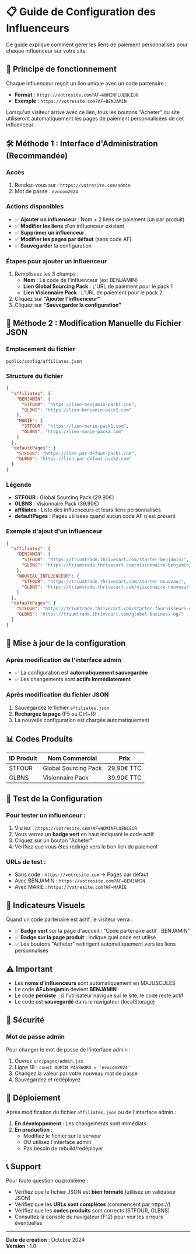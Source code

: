 # 📋 Guide de Configuration des Influenceurs

Ce guide explique comment gérer les liens de paiement personnalisés pour chaque influenceur sur votre site.

## 🎯 Principe de fonctionnement

Chaque influenceur reçoit un lien unique avec un code partenaire :
- **Format** : `https://votresite.com?AF=NOMINFLUENCEUR`
- **Exemple** : `https://votresite.com?AF=BENJAMIN`

Lorsqu'un visiteur arrive avec ce lien, tous les boutons "Acheter" du site utiliseront automatiquement les pages de paiement personnalisées de cet influenceur.

## 🛠️ Méthode 1 : Interface d'Administration (Recommandée)

### Accès
1. Rendez-vous sur : `https://votresite.com/admin`
2. Mot de passe : `evocom2024`

### Actions disponibles
- ✅ **Ajouter un influenceur** : Nom + 2 liens de paiement (un par produit)
- ✅ **Modifier les liens** d'un influenceur existant
- ✅ **Supprimer un influenceur**
- ✅ **Modifier les pages par défaut** (sans code AF)
- ✅ **Sauvegarder** la configuration

### Étapes pour ajouter un influenceur
1. Remplissez les 3 champs :
   - **Nom** : Le code de l'influenceur (ex: BENJAMIN)
   - **Lien Global Sourcing Pack** : L'URL de paiement pour le pack 1
   - **Lien Visionnaire Pack** : L'URL de paiement pour le pack 2
2. Cliquez sur **"Ajouter l'influenceur"**
3. Cliquez sur **"Sauvegarder la configuration"**

## 📁 Méthode 2 : Modification Manuelle du Fichier JSON

### Emplacement du fichier
```
public/config/affiliates.json
```

### Structure du fichier

```json
{
  "affiliates": {
    "BENJAMIN": {
      "STFOUR": "https://lien-benjamin-pack1.com",
      "GLBNS": "https://lien-benjamin-pack2.com"
    },
    "MARIE": {
      "STFOUR": "https://lien-marie-pack1.com",
      "GLBNS": "https://lien-marie-pack2.com"
    }
  },
  "defaultPages": {
    "STFOUR": "https://lien-par-defaut-pack1.com",
    "GLBNS": "https://lien-par-defaut-pack2.com"
  }
}
```

### Légende
- **STFOUR** : Global Sourcing Pack (29.90€)
- **GLBNS** : Visionnaire Pack (39.90€)
- **affiliates** : Liste des influenceurs et leurs liens personnalisés
- **defaultPages** : Pages utilisées quand aucun code AF n'est présent

### Exemple d'ajout d'un influenceur

```json
{
  "affiliates": {
    "BENJAMIN": {
      "STFOUR": "https://triumtrade.thrivecart.com/starter-benjamin/",
      "GLBNS": "https://triumtrade.thrivecart.com/visionnaire-benjamin/"
    },
    "NOUVEAU_INFLUENCEUR": {
      "STFOUR": "https://triumtrade.thrivecart.com/starter-nouveau/",
      "GLBNS": "https://triumtrade.thrivecart.com/visionnaire-nouveau/"
    }
  },
  "defaultPages": {
    "STFOUR": "https://triumtrade.thrivecart.com/starter-fournisseurs-og/",
    "GLBNS": "https://triumtrade.thrivecart.com/global-business-og/"
  }
}
```

## 🔄 Mise à jour de la configuration

### Après modification de l'interface admin
- ✅ La configuration est **automatiquement sauvegardée**
- ✅ Les changements sont **actifs immédiatement**

### Après modification du fichier JSON
1. Sauvegardez le fichier `affiliates.json`
2. **Rechargez la page** (F5 ou Ctrl+R)
3. La nouvelle configuration est chargée automatiquement

## 📊 Codes Produits

| ID Produit | Nom Commercial | Prix |
|------------|----------------|------|
| STFOUR | Global Sourcing Pack | 29.90€ TTC |
| GLBNS | Visionnaire Pack | 39.90€ TTC |

## 🧪 Test de la Configuration

### Pour tester un influenceur :
1. Visitez : `https://votresite.com?AF=NOMINFLUENCEUR`
2. Vous verrez un **badge vert** en haut indiquant le code actif
3. Cliquez sur un bouton "Acheter"
4. Vérifiez que vous êtes redirigé vers le bon lien de paiement

### URLs de test :
- Sans code : `https://votresite.com` → Pages par défaut
- Avec BENJAMIN : `https://votresite.com?AF=BENJAMIN`
- Avec MARIE : `https://votresite.com?AF=MARIE`

## 🎨 Indicateurs Visuels

Quand un code partenaire est actif, le visiteur verra :
- ✅ **Badge vert** sur la page d'accueil : "Code partenaire actif : BENJAMIN"
- ✅ **Badge sur la page produit** : Indique quel code est utilisé
- ✅ Les boutons "Acheter" redirigent automatiquement vers les liens personnalisés

## ⚠️ Important

- Les **noms d'influenceurs** sont automatiquement en MAJUSCULES
- Le code **AF=benjamin** devient **BENJAMIN**
- Le code **persiste** : si l'utilisateur navigue sur le site, le code reste actif
- Le code est **sauvegardé** dans le navigateur (localStorage)

## 🔐 Sécurité

### Mot de passe admin
Pour changer le mot de passe de l'interface admin :
1. Ouvrez `src/pages/Admin.jsx`
2. Ligne 18 : `const ADMIN_PASSWORD = 'evocom2024'`
3. Changez la valeur par votre nouveau mot de passe
4. Sauvegardez et redéployez

## 🚀 Déploiement

Après modification du fichier `affiliates.json` ou de l'interface admin :
1. **En développement** : Les changements sont immédiats
2. **En production** : 
   - Modifiez le fichier sur le serveur
   - OU utilisez l'interface admin
   - Pas besoin de rebuild/redéployer

## 📞 Support

Pour toute question ou problème :
- Vérifiez que le fichier JSON est **bien formaté** (utilisez un validateur JSON)
- Vérifiez que les **URLs sont complètes** (commencent par https://)
- Vérifiez que les **codes produits** sont corrects (STFOUR, GLBNS)
- Consultez la console du navigateur (F12) pour voir les erreurs éventuelles

---

**Date de création** : Octobre 2024  
**Version** : 1.0

